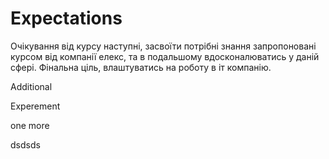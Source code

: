 # Expectations
Очікування від курсу наступні, засвоїти потрібні знання запропоновані курсом від компанії елекс, та в подальшому вдосконалюватись у даній сфері. Фінальна ціль, влаштуватись на роботу в іт компанію.


Additional

Experement

one more

dsdsds
